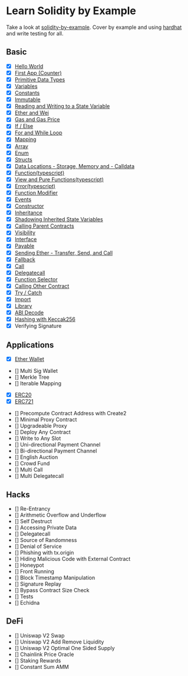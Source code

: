 # Learn Solidity by Example

Take a look at [solidity-by-example](https://solidity-by-example.org/). Cover by example and using [hardhat](https://hardhat.org/) and write testing for all.

## Basic

- [x] [Hello World](./basics/hello-world/)
- [x] [First App (Counter)](./basics/counter/)
- [x] [Primitive Data Types](./basics/primitive-data-types/)
- [x] [Variables](./basics/variables/)
- [x] [Constants](./basics/const-immut/)
- [x] [Immutable](./basics/const-immut/)
- [x] [Reading and Writing to a State Variable](./basics/read-write-states/)
- [x] [Ether and Wei](./basics/units-gas/)
- [x] [Gas and Gas Price](./basics/units-gas/)
- [x] [If / Else](./basics/condition-loop/)
- [x] [For and While Loop](./basics/condition-loop/)
- [x] [Mapping](./basics/maes/)
- [x] [Array](./basics/maes/)
- [x] [Enum](./basics/maes/)
- [x] [Structs](./basics/maes/)
- [x] [Data Locations - Storage, Memory and - Calldata](./basics/data-locations/)
- [x] [Function(typescript)](./basics/fnc-pure-view-error/)
- [x] [View and Pure Functions(typescript)](./basics/fnc-pure-view-error/)
- [x] [Error(typescript)](./basics/fnc-pure-view-error/)
- [x] [Function Modifier](./basics/fnc-pure-view-error/)
- [x] [Events](./basics/fnc-pure-view-error/)
- [x] [Constructor](./basics/inheritance/)
- [x] [Inheritance](./basics/inheritance/)
- [x] [Shadowing Inherited State Variables](./basics/inheritance/)
- [x] [Calling Parent Contracts](./basics/inheritance/)
- [x] [Visibility](./basics/inheritance/)
- [x] [Interface](./basics/interface/)
- [x] [Payable](./basics/payable/)
- [x] [Sending Ether - Transfer, Send, and Call](./basics/transfer-send-call/)
- [x] [Fallback](./basics/transfer-send-call/)
- [x] [Call](./basics/call/)
- [x] [Delegatecall](./basics/delegatecall/)
- [x] [Function Selector](./basics/delegatecall/)
- [x] [Calling Other Contract](./basics/calling-other-contract/)
- [x] [Try / Catch](./basics/calling-other-contract/)
- [x] [Import](./basics/calling-other-contract/)
- [x] [Library](./basics/calling-other-contract/)
- [x] [ABI Decode](./basics/abi_and_hash/)
- [x] [Hashing with Keccak256](./basics/abi_and_hash/)
- [x] Verifying Signature

## Applications

- [x] [Ether Wallet](./applications/ether-wallet/)
- [] Multi Sig Wallet
- [] Merkle Tree
- [] Iterable Mapping
- [x] [ERC20](./applications/erc20/)
- [x] [ERC721](./applications/erc721/)
- [] Precompute Contract Address with Create2
- [] Minimal Proxy Contract
- [] Upgradeable Proxy
- [] Deploy Any Contract
- [] Write to Any Slot
- [] Uni-directional Payment Channel
- [] Bi-directional Payment Channel
- [] English Auction
- [] Crowd Fund
- [] Multi Call
- [] Multi Delegatecall

## Hacks

- [] Re-Entrancy
- [] Arithmetic Overflow and Underflow
- [] Self Destruct
- [] Accessing Private Data
- [] Delegatecall
- [] Source of Randomness
- [] Denial of Service
- [] Phishing with tx.origin
- [] Hiding Malicious Code with External Contract
- [] Honeypot
- [] Front Running
- [] Block Timestamp Manipulation
- [] Signature Replay
- [] Bypass Contract Size Check
- [] Tests
- [] Echidna

## DeFi

- [] Uniswap V2 Swap
- [] Uniswap V2 Add Remove Liquidity
- [] Uniswap V2 Optimal One Sided Supply
- [] Chainlink Price Oracle
- [] Staking Rewards
- [] Constant Sum AMM
